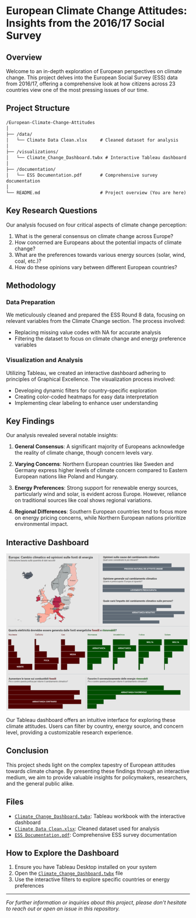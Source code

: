 # European Climate Change Attitudes: Insights from the 2016/17 Social Survey

## Overview

Welcome to an in-depth exploration of European perspectives on climate change. This project delves into the European Social Survey (ESS) data from 2016/17, offering a comprehensive look at how citizens across 23 countries view one of the most pressing issues of our time.

## Project Structure

```
/European-Climate-Change-Attitudes
│
├── /data/
│   └── Climate Data Clean.xlsx     # Cleaned dataset for analysis
│
├── /visualizations/
│   └── Climate_Change_Dashboard.twbx # Interactive Tableau dashboard
│
├── /documentation/
│   └── ESS Documentation.pdf       # Comprehensive survey documentation
│
└── README.md                       # Project overview (You are here)
```

## Key Research Questions

Our analysis focused on four critical aspects of climate change perception:

1. What is the general consensus on climate change across Europe?
2. How concerned are Europeans about the potential impacts of climate change?
3. What are the preferences towards various energy sources (solar, wind, coal, etc.)?
4. How do these opinions vary between different European countries?

## Methodology

### Data Preparation
We meticulously cleaned and prepared the ESS Round 8 data, focusing on relevant variables from the Climate Change section. The process involved:
- Replacing missing value codes with NA for accurate analysis
- Filtering the dataset to focus on climate change and energy preference variables

### Visualization and Analysis
Utilizing Tableau, we created an interactive dashboard adhering to principles of Graphical Excellence. The visualization process involved:
- Developing dynamic filters for country-specific exploration
- Creating color-coded heatmaps for easy data interpretation
- Implementing clear labeling to enhance user understanding

## Key Findings

Our analysis revealed several notable insights:

1. **General Consensus**: A significant majority of Europeans acknowledge the reality of climate change, though concern levels vary.

2. **Varying Concerns**: Northern European countries like Sweden and Germany express higher levels of climate concern compared to Eastern European nations like Poland and Hungary.

3. **Energy Preferences**: Strong support for renewable energy sources, particularly wind and solar, is evident across Europe. However, reliance on traditional sources like coal shows regional variations.

4. **Regional Differences**: Southern European countries tend to focus more on energy pricing concerns, while Northern European nations prioritize environmental impact.

## Interactive Dashboard
<img src="data/Europe-Climate-Change-Dashboard.png" alt="Dashboard Screenshot" width="700" height="auto"/>

Our Tableau dashboard offers an intuitive interface for exploring these climate attitudes. Users can filter by country, energy source, and concern level, providing a customizable research experience.

## Conclusion

This project sheds light on the complex tapestry of European attitudes towards climate change. By presenting these findings through an interactive medium, we aim to provide valuable insights for policymakers, researchers, and the general public alike.

## Files

- [`Climate_Change_Dashboard.twbx`](visualizations/Climate_Change_Dashboard.twbx): Tableau workbook with the interactive dashboard
- [`Climate Data Clean.xlsx`](data/Climate%20Data%20Clean.xlsx): Cleaned dataset used for analysis
- [`ESS Documentation.pdf`](documentation/ESS%20Documentation.pdf): Comprehensive ESS survey documentation

## How to Explore the Dashboard

1. Ensure you have Tableau Desktop installed on your system
2. Open the [`Climate_Change_Dashboard.twbx`](visualizations/Climate_Change_Dashboard.twbx) file
3. Use the interactive filters to explore specific countries or energy preferences

---

*For further information or inquiries about this project, please don't hesitate to reach out or open an issue in this repository.*
